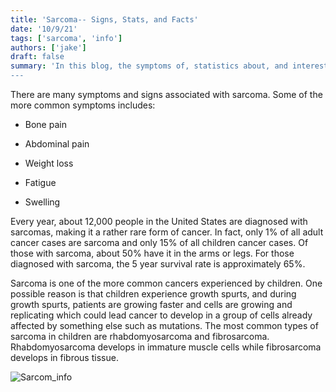```yaml
---
title: 'Sarcoma-- Signs, Stats, and Facts'
date: '10/9/21'
tags: ['sarcoma', 'info']
authors: ['jake']
draft: false
summary: 'In this blog, the symptoms of, statistics about, and interesting facts about sarcoma will be explored.
---
```

There are many symptoms and signs associated with sarcoma. Some of the more common symptoms includes:

-   Bone pain
    
-   Abdominal pain
    
-   Weight loss
    
-   Fatigue
    
-   Swelling
    

Every year, about 12,000 people in the United States are diagnosed with sarcomas, making it a rather rare form of cancer. In fact, only 1% of all adult cancer cases are sarcoma and only 15% of all children cancer cases. Of those with sarcoma, about 50% have it in the arms or legs. For those diagnosed with sarcoma, the 5 year survival rate is approximately 65%.

Sarcoma is one of the more common cancers experienced by children. One possible reason is that children experience growth spurts, and during growth spurts, patients are growing faster and cells are growing and replicating which could lead cancer to develop in a group of cells already affected by something else such as mutations. The most common types of sarcoma in children are rhabdomyosarcoma and fibrosarcoma. Rhabdomyosarcoma develops in immature muscle cells while fibrosarcoma develops in fibrous tissue.

![Sarcom_info](https://www.sarcoma-patients.eu/cache/images/infographics/Infografik-Sarkome_en_800x800-equal.jpg)
